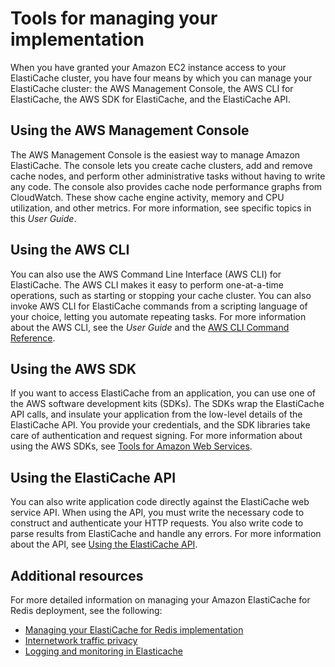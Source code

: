 # Tools for managing your implementation<a name="WhatIs.Managing"></a>

When you have granted your Amazon EC2 instance access to your ElastiCache cluster, you have four means by which you can manage your ElastiCache cluster: the AWS Management Console, the AWS CLI for ElastiCache, the AWS SDK for ElastiCache, and the ElastiCache API\.

## Using the AWS Management Console<a name="WhatIs.Managing.Means.CON"></a>

The AWS Management Console is the easiest way to manage Amazon ElastiCache\. The console lets you create cache clusters, add and remove cache nodes, and perform other administrative tasks without having to write any code\. The console also provides cache node performance graphs from CloudWatch\. These show cache engine activity, memory and CPU utilization, and other metrics\. For more information, see specific topics in this *User Guide*\.

## Using the AWS CLI<a name="WhatIs.Managing.Means.CLI"></a>

You can also use the AWS Command Line Interface \(AWS CLI\) for ElastiCache\. The AWS CLI makes it easy to perform one\-at\-a\-time operations, such as starting or stopping your cache cluster\. You can also invoke AWS CLI for ElastiCache commands from a scripting language of your choice, letting you automate repeating tasks\. For more information about the AWS CLI, see the *User Guide* and the [AWS CLI Command Reference](https://docs.aws.amazon.com/cli/latest/reference/)\.

## Using the AWS SDK<a name="WhatIs.Managing.Means.SDK"></a>

If you want to access ElastiCache from an application, you can use one of the AWS software development kits \(SDKs\)\. The SDKs wrap the ElastiCache API calls, and insulate your application from the low\-level details of the ElastiCache API\. You provide your credentials, and the SDK libraries take care of authentication and request signing\. For more information about using the AWS SDKs, see [Tools for Amazon Web Services](https://aws.amazon.com/tools/)\.

## Using the ElastiCache API<a name="WhatIs.Managing.Means.API"></a>

You can also write application code directly against the ElastiCache web service API\. When using the API, you must write the necessary code to construct and authenticate your HTTP requests\. You also write code to parse results from ElastiCache and handle any errors\. For more information about the API, see [Using the ElastiCache API](ProgrammingGuide.md)\.

## Additional resources<a name="what-is-managing-see-also"></a>

For more detailed information on managing your Amazon ElastiCache for Redis deployment, see the following:
+ [Managing your ElastiCache for Redis implementation](managing-elasticache.md)
+ [Internetwork traffic privacy](Security.md)
+ [Logging and monitoring in Elasticache](MonitoringECMetrics.md)